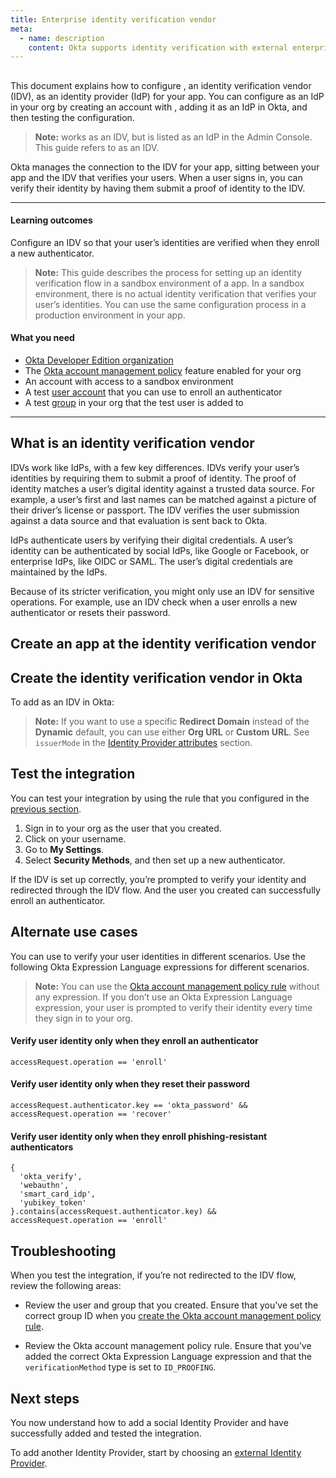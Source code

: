 ```yaml
---
title: Enterprise identity verification vendor
meta:
  - name: description
    content: Okta supports identity verification with external enterprise identity verification vendors. Get an overview of the process and prerequisites, as well as the set up instructions.
---
```


## <StackSnippet snippet="idp" inline />

This document explains how to configure <StackSnippet snippet="idp" inline />, an identity verification vendor (IDV), as an identity provider (IdP) for your app. You can configure <StackSnippet snippet="idp" inline /> as an IdP in your org by creating an account with <StackSnippet snippet="idp" inline />, adding it as an IdP in Okta, and then testing the configuration.

> **Note:** <StackSnippet snippet="idp" inline /> works as an IDV, but is listed as an IdP in the Admin Console. This guide refers to <StackSnippet snippet="idp" inline /> as an IDV.

Okta manages the connection to the IDV for your app, sitting between your app and the IDV that verifies your users. When a user signs in, you can verify their identity by having them submit a proof of identity to the IDV.

---

#### Learning outcomes

Configure an IDV so that your user’s identities are verified when they enroll a new authenticator.

> **Note:** This guide describes the process for setting up an identity verification flow in a sandbox environment of a <StackSnippet snippet="idp" inline /> app. In a sandbox environment, there is no actual identity verification that verifies your user’s identities. You can use the same configuration process in a production environment in your <StackSnippet snippet="idp" inline /> app.

#### What you need

* [Okta Developer Edition organization](https://developer.okta.com/signup)
* The [Okta account management policy](/docs/guides/okta-account-management-policy/main/) feature enabled for your org
* An account <StackSnippet snippet="idpaccount" inline /> with access to a sandbox environment
* A test [user account](https://help.okta.com/okta_help.htm?type=oie&id=ext-usgp-add-users) that you can use to enroll an authenticator
* A test [group](https://help.okta.com/okta_help.htm?type=oie&id=usgp-groups-create) in your org that the test user is added to

---

## What is an identity verification vendor

IDVs work like IdPs, with a few key differences. IDVs verify your user’s identities by requiring them to submit a proof of identity. The proof of identity matches a user’s digital identity against a trusted data source. For example, a user’s first and last names can be matched against a picture of their driver’s license or passport. The IDV verifies the user submission against a data source and that evaluation is sent back to Okta.

IdPs authenticate users by verifying their digital credentials. A user’s identity can be authenticated by social IdPs, like Google or Facebook, or enterprise IdPs, like OIDC or SAML. The user’s digital credentials are maintained by the IdPs.

Because of its stricter verification, you might only use an IDV for sensitive operations. For example, use an IDV check when a user enrolls a new authenticator or resets their password.

## Create an app at the identity verification vendor

<StackSnippet snippet="appatidp" />

## Create the identity verification vendor in Okta

To add <StackSnippet snippet="idp" inline /> as an IDV in Okta:

<StackSnippet snippet="appidpinokta" />

> **Note:** If you want to use a specific **Redirect Domain** instead of the **Dynamic** default, you can use either **Org URL** or **Custom URL**. See `issuerMode` in the [Identity Provider attributes](/docs/reference/api/idps/#identity-provider-attributes) section.

<StackSnippet snippet="afterappidpinokta" />

## Test the integration

You can test your integration by using the rule that you configured in the [previous section](#create-an-okta-account-management-policy-rule).

1. Sign in to your org as the user that you created.
1. Click on your username.
1. Go to **My Settings**.
1. Select **Security Methods**, and then set up a new authenticator.

If the IDV is set up correctly, you’re prompted to verify your identity and redirected through the <StackSnippet snippet="idp" inline /> IDV flow. And the user you created can successfully enroll an authenticator.

## Alternate use cases

You can use <StackSnippet snippet="idp" inline /> to verify your user identities in different scenarios. Use the following Okta Expression Language expressions for different scenarios.

> **Note:** You can use the [Okta account management policy rule](#create-an-okta-account-management-policy-rule) without any expression. If you don’t use an Okta Expression Language expression, your user is prompted to verify their identity every time they sign in to your org.

#### Verify user identity only when they enroll an authenticator

```
accessRequest.operation == 'enroll'
```

#### Verify user identity only when they reset their password

```
accessRequest.authenticator.key == 'okta_password' && accessRequest.operation == 'recover'
```

#### Verify user identity only when they enroll phishing-resistant authenticators

```
{
  'okta_verify',
  'webauthn',
  'smart_card_idp',
  'yubikey_token'
}.contains(accessRequest.authenticator.key) &&
accessRequest.operation == 'enroll'
```

## Troubleshooting

When you test the integration, if you’re not redirected to the IDV flow, review the following areas:
* Review the user and group that you created. Ensure that you’ve set the correct group ID when you [create the Okta account management policy rule](#create-an-okta-account-management-policy-rule).

* Review the Okta account management policy rule. Ensure that you’ve added the correct Okta Expression Language expression and that the `verificationMethod` type is set to `ID_PROOFING`.

## Next steps

You now understand how to add a social Identity Provider and have successfully added and tested the integration.

To add another Identity Provider, start by choosing an [external Identity Provider](/docs/guides/identity-providers/).
